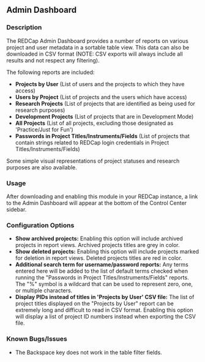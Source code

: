 ## Admin Dashboard

### Description
The REDCap Admin Dashboard provides a number of reports on various project and user metadata in a sortable table view. This data can also be downloaded in CSV format (NOTE: CSV exports will always include all results and not respect any filtering).

The following reports are included:
* **Projects by User** (List of users and the projects to which they have access)
* **Users by Project** (List of projects and the users which have access)
* **Research Projects** (List of projects that are identified as being used for research purposes)
* **Development Projects** (List of projects that are in Development Mode)
* **All Projects** (List of all projects, excluding those designated as 'Practice/Just for Fun')
* **Passwords in Project Titles/Instruments/Fields** (List of projects that contain strings related to REDCap login credentials in Project Titles/Instruments/Fields)

Some simple visual representations of project statuses and research purposes are also available.

### Usage
After downloading and enabling this module in your REDCap instance, a link to the Admin Dashboard will appear at the bottom of the Control Center sidebar.

### Configuration Options
* **Show archived projects:** Enabling this option will include archived projects in report views. Archived projects titles are grey in color.
* **Show deleted projects:** Enabling this option will include projects marked for deletion in report views. Deleted projects titles are red in color.
* **Additional search term for username/password reports:** Any terms entered here will be added to the list of default terms checked when running the "Passwords in Project Titles/Instruments/Fields" reports. The "%" symbol is a wildcard that can be used to represent zero, one, or multiple characters.
* **Display PIDs instead of titles in 'Projects by User' CSV file:** The list of project titles displayed on the "Projects by User" report can be extremely long and difficult to read in CSV format. Enabling this option will display a list of project ID numbers instead when exporting the CSV file.

### Known Bugs/Issues

* The Backspace key does not work in the table filter fields.